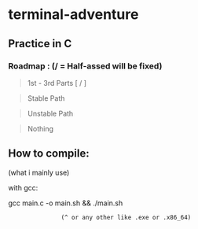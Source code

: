 # terminal-adventure
## Practice in C 

### Roadmap : (/ = Half-assed will be fixed) 

> 1st - 3rd Parts  [ / ]

> Stable Path

> Unstable Path

> Nothing

## How to compile:

(what i mainly use)

with gcc:

 gcc main.c -o main.sh && ./main.sh 

                   (^ or any other like .exe or .x86_64)

